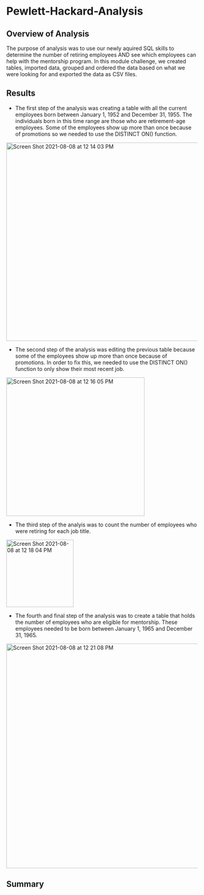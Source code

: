 # Pewlett-Hackard-Analysis

## Overview of Analysis
The purpose of analysis was to use our newly aquired SQL skills to determine the number of retiring employees AND see which employees can help with the mentorship program. In this module challenge, we created tables, imported data, grouped and ordered the data based on what we were looking for and exported the data as CSV files. 

## Results 
- The first step of the analysis was creating a table with all the current employees born between January 1, 1952 and December 31, 1955. The individuals born in this time range are those who are retirement-age employees. Some of the employees show up more than once because of promotions so we needed to use the DISTINCT ON() function. 
<img width="521" alt="Screen Shot 2021-08-08 at 12 14 03 PM" src="https://user-images.githubusercontent.com/48080598/128639988-ce98a01a-d316-424a-94a0-e2de6eb41c39.png">

- The second step of the analysis was editing the previous table because some of the employees show up more than once because of promotions. In order to fix this, we needed to use the DISTINCT ON() function to only show their most recent job. 
<img width="364" alt="Screen Shot 2021-08-08 at 12 16 05 PM" src="https://user-images.githubusercontent.com/48080598/128640070-5ab11f92-c1f8-47e1-9968-13d276cd48be.png">

- The third step of the analyis was to count the number of employees who were retiring for each job title. 
<img width="177" alt="Screen Shot 2021-08-08 at 12 18 04 PM" src="https://user-images.githubusercontent.com/48080598/128640109-c43150fc-8de3-45ac-bc62-ef0aef047aaa.png">

- The fourth and final step of the analysis was to create a table that holds the number of employees who are eligible for mentorship. These employees needed to be born between January 1, 1965 and December 31, 1965.
<img width="590" alt="Screen Shot 2021-08-08 at 12 21 08 PM" src="https://user-images.githubusercontent.com/48080598/128640181-756fe402-86fb-43b8-8b6c-858a26879bdf.png">

## Summary 

